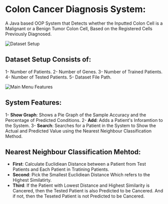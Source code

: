 # Colon Cancer Diagnosis System:
A Java based OOP System that Detects whether the Inputted Colon Cell is a Malignant or a Benign Tumor Colon Cell, Based on the Registered Cells Previously Diagnosed.

<img src = "https://drive.google.com/file/d/1cPcr8hA4XsPZj95pRQnUcXGbxZhibs8T/view?usp=sharing" alt = "Dataset Setup">

## Dataset Setup Consists of:
1- Number of Patients.
2- Number of Genes.
3- Number of Trained Patients.
4- Number of Tested Patients.
5- Dataset File Path.

<img src = "https://drive.google.com/file/d/1D3do9wF3q5RsgqKhIqGO0BMLOpV3baW0/view?usp=sharing" alt = "Main Menu Features">

## System Features:
1- **Show Graph**: Shows a Pie Graph of the Sample Accuracy and the Percentage of Predicted Conditions.
2- **Add**: Adds a Patient's Inforamtion to the System.
3- **Search**: Searches for a Patient in the System to Show the Actual and Predicted Value using the Nearest Neighbour Classification Method.

## **Nearest Neighbour** Classification Mehtod:
- **First**: Calculate Euclidiean Distance between a Patient from Test Patients and Each Patient in Tratining Patients.
- **Second**: Pick the Smallest Euclidiean Distance Which refers to the Highest Similatirty.
- **Third**: If the Patient with Lowest Distance and Highest Similarity is Cancered, then the Tested Patient is also Predicted to be Cancered. And if not, then the Teseted Patient is not Predicted to be Cancered.
